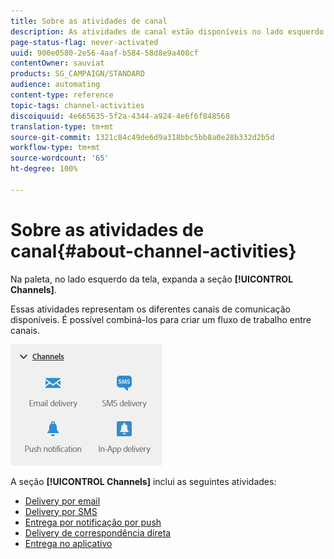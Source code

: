 ```yaml
---
title: Sobre as atividades de canal
description: As atividades de canal estão disponíveis no lado esquerdo da tela.
page-status-flag: never-activated
uuid: 900e0580-2e56-4aaf-b584-58d8e9a408cf
contentOwner: sauviat
products: SG_CAMPAIGN/STANDARD
audience: automating
content-type: reference
topic-tags: channel-activities
discoiquuid: 4e665635-5f2a-4344-a924-4e6f6f848568
translation-type: tm+mt
source-git-commit: 1321c84c49de6d9a318bbc5bb8a0e28b332d2b5d
workflow-type: tm+mt
source-wordcount: '65'
ht-degree: 100%

---
```



# Sobre as atividades de canal{#about-channel-activities}

Na paleta, no lado esquerdo da tela, expanda a seção **[!UICONTROL Channels]**.

Essas atividades representam os diferentes canais de comunicação disponíveis. É possível combiná-los para criar um fluxo de trabalho entre canais.

![](assets/wkf_channels_activities.png)

A seção **[!UICONTROL Channels]** inclui as seguintes atividades:

* [Delivery por email](../../automating/using/email-delivery.md)
* [Delivery por SMS](../../automating/using/sms-delivery.md)
* [Entrega por notificação por push](../../automating/using/push-notification-delivery.md)
* [Delivery de correspondência direta](../../automating/using/direct-mail-delivery.md)
* [Entrega no aplicativo](../../automating/using/in-app-delivery.md)

